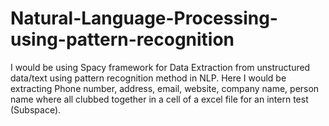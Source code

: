 # Natural-Language-Processing-using-pattern-recognition
I would be using Spacy framework for Data Extraction from unstructured data/text using pattern recognition method in NLP. Here I would be extracting Phone number, address, email, website, company name, person name where all clubbed together in a cell of a excel file for an intern test (Subspace). 
